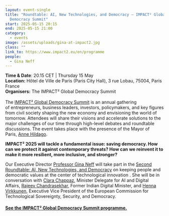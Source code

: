 ```yaml
---
layout: event-single
title: "Roundtable: AI, New Technologies, and Democracy – IMPACT² Global
  Democracy Summit"
start: 2025-05-15 20:15
end: 2025-05-15 21:00
category:
  - events
image: /assets/uploads/gina-at-impact2.jpg
class: ""
link_to: https://www.impact2.eu/en/programme
people:
  - Gina Neff
---
```

**Time & Date**: 20.15 CET | Thursday 15 May\
**Location:** Hôtel de Ville de Paris (Paris City Hall), 3 rue Lobau, 75004, Paris France\
**Organisers:** The IMPACT² Global Democracy Summit\
\
The [IMPACT² Global Democracy Summit](https://www.impact2.eu/en) is an annual gathering of entrepreneurs, business leaders, investors, policymakers, and key figures from civil society shaping the new economy and envisioning the world of tomorrow. Attendees will share their visions and accelerate solutions to the major challenges of our time through high-level debates and roundtable discussions. The event takes place with the presence of the Mayor of Paris, [Anne Hildago](https://en.wikipedia.org/wiki/Anne_Hidalgo).

**IMPACT² 2025 will tackle a fundamental issue: saving democracy. How can we protect it against contemporary threats? How can we reinvent it to make it more resilient, more inclusive, and stronger?**

Our Executive Director [Professor Gina Neff](https://www.mctd.ac.uk/team-members/gina-neff/) will take part in the [Second Roundtable: AI, New Technologies, and Democracy](https://www.impact2.eu/en/programme) on keeping people and democratic values at the center of technological innovation . She will be in conversation with [Clara Chappaz](https://en.wikipedia.org/wiki/Clara_Chappaz), Minister Delegate for AI and Digital Affairs, [Rajeev Chandrasekhar,](https://en.wikipedia.org/wiki/Rajeev_Chandrasekhar) Former Indian Digital Minister, and [Henna Virkkunen](https://commission.europa.eu/about/organisation/college-commissioners/henna-virkkunen_en), Executive Vice President of the European Commission for Technological Sovereignty, Security, and Democracy.

#### [See the IMPACT² Global Democracy Summit programme.](https://www.impact2.eu/en/programme)